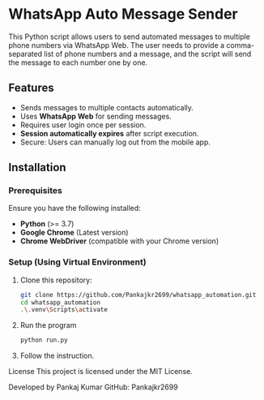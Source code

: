 # WhatsApp Auto Message Sender

This Python script allows users to send automated messages to multiple phone numbers via WhatsApp Web. The user needs to provide a comma-separated list of phone numbers and a message, and the script will send the message to each number one by one.

## Features
- Sends messages to multiple contacts automatically.
- Uses **WhatsApp Web** for sending messages.
- Requires user login once per session.
- **Session automatically expires** after script execution.
- Secure: Users can manually log out from the mobile app.

## Installation

### Prerequisites
Ensure you have the following installed:
- **Python** (>= 3.7)
- **Google Chrome** (Latest version)
- **Chrome WebDriver** (compatible with your Chrome version)

### Setup (Using Virtual Environment)
1. Clone this repository:
   ```sh
   git clone https://github.com/Pankajkr2699/whatsapp_automation.git
   cd whatsapp_automation
   .\.venv\Scripts\activate
2. Run the program
   ```sh
   python run.py
3. Follow the instruction.

License
This project is licensed under the MIT License.

Developed by Pankaj Kumar
GitHub: Pankajkr2699
